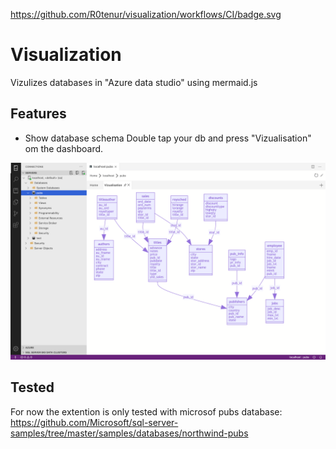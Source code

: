 https://github.com/R0tenur/visualization/workflows/CI/badge.svg

# Visualization

Vizulizes databases in "Azure data studio" using mermaid.js

## Features

* Show database schema
Double tap your db and press "Vizualisation" om the dashboard.

![Example of dashboard](example.png)


## Tested
For now the extention is only tested with microsof pubs database:
https://github.com/Microsoft/sql-server-samples/tree/master/samples/databases/northwind-pubs
